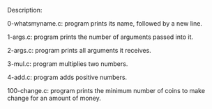 Description:

0-whatsmyname.c: program prints its name, followed by a new line.

1-args.c: program prints the number of arguments passed into it.

2-args.c: program prints all arguments it receives.

3-mul.c: program multiplies two numbers.

4-add.c: program adds positive numbers.

100-change.c: program prints the minimum number of coins to make change for an amount of money.

